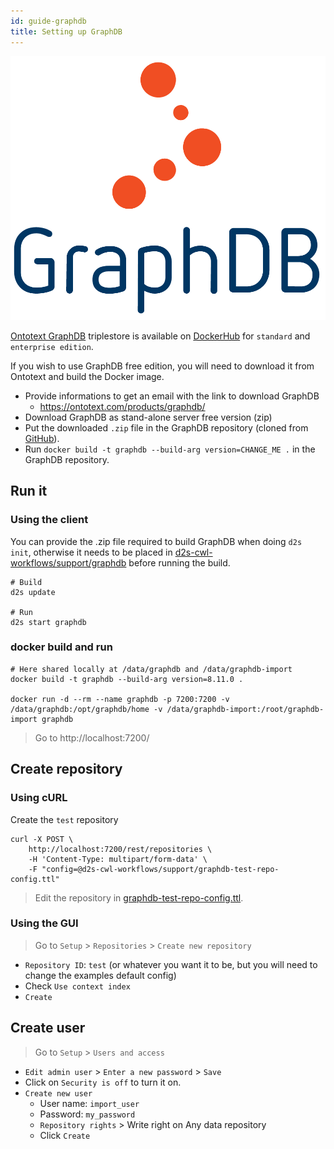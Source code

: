 ```yaml
---
id: guide-graphdb
title: Setting up GraphDB
---
```


[![](/img/graphdb-logo.png)](https://graphdb.ontotext.com/)

[Ontotext GraphDB](http://graphdb.ontotext.com/) triplestore is available on [DockerHub](https://hub.docker.com/r/ontotext/graphdb/) for `standard` and `enterprise edition`.

If you wish to use GraphDB free edition, you will need to download it from Ontotext and build the Docker image.

* Provide informations to get an email with the link to download GraphDB
  * https://ontotext.com/products/graphdb/
* Download GraphDB as stand-alone server free version (zip)
* Put the downloaded `.zip` file in the GraphDB repository (cloned from [GitHub](https://github.com/MaastrichtU-IDS/graphdb/)).
* Run `docker build -t graphdb --build-arg version=CHANGE_ME .` in the GraphDB repository.

## Run it

### Using the client

You can provide the .zip file required to build GraphDB when doing `d2s init`, otherwise it needs to be placed in [d2s-cwl-workflows/support/graphdb](https://github.com/MaastrichtU-IDS/d2s-cwl-workflows/tree/master/support) before running the build.

```shell
# Build
d2s update

# Run
d2s start graphdb
```

### docker build and run

```shell
# Here shared locally at /data/graphdb and /data/graphdb-import
docker build -t graphdb --build-arg version=8.11.0 .

docker run -d --rm --name graphdb -p 7200:7200 -v /data/graphdb:/opt/graphdb/home -v /data/graphdb-import:/root/graphdb-import graphdb
```

> Go to http://localhost:7200/

## Create repository

### Using cURL

Create the `test` repository 

```shell
curl -X POST \
    http://localhost:7200/rest/repositories \
    -H 'Content-Type: multipart/form-data' \
    -F "config=@d2s-cwl-workflows/support/graphdb-test-repo-config.ttl"
```

> Edit the repository in [graphdb-test-repo-config.ttl](https://github.com/MaastrichtU-IDS/d2s-cwl-workflows/blob/master/support/graphdb-test-repo-config.ttl).

### Using the GUI

> Go to `Setup` > `Repositories` > `Create new repository`

- `Repository ID`: `test` (or whatever you want it to be, but you will need to change the examples default config)
- Check `Use context index`
- `Create`

## Create user

> Go to `Setup` > `Users and access`

- `Edit admin user` > `Enter a new password` > `Save`
- Click on `Security is off` to turn it on.
- `Create new user`
  - User name: `import_user`
  - Password: `my_password`
  - `Repository rights` > Write right on Any data repository
  - Click `Create`


